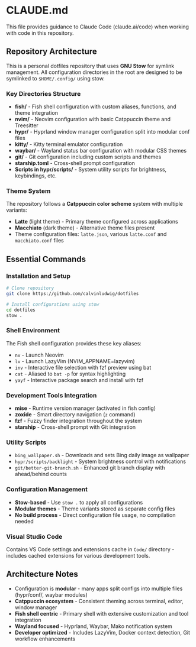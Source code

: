 # CLAUDE.md

This file provides guidance to Claude Code (claude.ai/code) when working with code in this repository.

## Repository Architecture

This is a personal dotfiles repository that uses **GNU Stow** for symlink management. All configuration directories in the root are designed to be symlinked to `$HOME/.config/` using stow.

### Key Directories Structure
- **fish/** - Fish shell configuration with custom aliases, functions, and theme integration
- **nvim/** - Neovim configuration with basic Catppuccin theme and Treesitter
- **hypr/** - Hyprland window manager configuration split into modular conf files
- **kitty/** - Kitty terminal emulator configuration
- **waybar/** - Wayland status bar configuration with modular CSS themes
- **git/** - Git configuration including custom scripts and themes
- **starship.toml** - Cross-shell prompt configuration
- **Scripts in hypr/scripts/** - System utility scripts for brightness, keybindings, etc.

### Theme System
The repository follows a **Catppuccin color scheme** system with multiple variants:
- **Latte** (light theme) - Primary theme configured across applications
- **Macchiato** (dark theme) - Alternative theme files present
- Theme configuration files: `latte.json`, various `latte.conf` and `macchiato.conf` files

## Essential Commands

### Installation and Setup
```bash
# Clone repository
git clone https://github.com/calvinludwig/dotfiles

# Install configurations using stow
cd dotfiles
stow .
```

### Shell Environment 
The Fish shell configuration provides these key aliases:
- `nv` - Launch Neovim
- `lv` - Launch LazyVim (NVIM_APPNAME=lazyvim)
- `inv` - Interactive file selection with fzf preview using bat
- `cat` - Aliased to `bat -p` for syntax highlighting
- `yayf` - Interactive package search and install with fzf

### Development Tools Integration
- **mise** - Runtime version manager (activated in fish config)
- **zoxide** - Smart directory navigation (`z` command)
- **fzf** - Fuzzy finder integration throughout the system
- **starship** - Cross-shell prompt with Git integration

### Utility Scripts
- `bing_wallpaper.sh` - Downloads and sets Bing daily image as wallpaper
- `hypr/scripts/backlight` - System brightness control with notifications
- `git/better-git-branch.sh` - Enhanced git branch display with ahead/behind counts

### Configuration Management
- **Stow-based** - Use `stow .` to apply all configurations
- **Modular themes** - Theme variants stored as separate config files
- **No build process** - Direct configuration file usage, no compilation needed

### Visual Studio Code
Contains VS Code settings and extensions cache in `Code/` directory - includes cached extensions for various development tools.

## Architecture Notes

- Configuration is **modular** - many apps split configs into multiple files (hypr/conf/, waybar modules)
- **Catppuccin ecosystem** - Consistent theming across terminal, editor, window manager
- **Fish shell centric** - Primary shell with extensive customization and tool integration
- **Wayland focused** - Hyprland, Waybar, Mako notification system
- **Developer optimized** - Includes LazyVim, Docker context detection, Git workflow enhancements